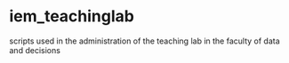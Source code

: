 # iem_teachinglab
scripts used in the administration of the teaching lab in the faculty of data and decisions
